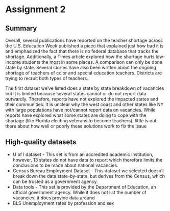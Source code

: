 # Assignment 2
## Summary
Overall, several publications have reported on the teacher shortage across the U.S. Education Week published a piece that explained just how bad it is and emphasized the fact that there is no federal database that tracks the shortage.  Additionally, a Times article explored how the shortage hurts low-income students the most in some places. A comparison can only be done state by state.  Several stories have also been written about the ongoing shortage of teachers of color and special education teachers.  Districts are trying to recruit both types of teachers.  

The first dataset we’ve listed does a state by state breakdown of vacancies but it is limited because several states cannot or do not report data outwardly.  Therefore, reports have not explored the impacted states and their communities. It is unclear why the west coast and other states like NY with large populations have not/cannot report data on vacancies. While reports have explored what some states are doing to cope with the shortage (like Florida electing veterans to become teachers), little is out there about how well or poorly these solutions work to fix the issue

## High-quality datasets
* U of I dataset - This set is from an accredited academic institution, however, 13 states do not have data to report which therefore limits the conclusions to be made about national vacancies.  
* Census Bureau Employment Dataset - This dataset we selected doesn’t break down the data state-by-state, but derives from the Census, which can be trusted as a government agency.  
* Data tools - This set is provided by the Department of Education, an official government agency. While it does not list the number of vacancies, it does provide data around 
* BLS Unemployment rates by profession and sex
